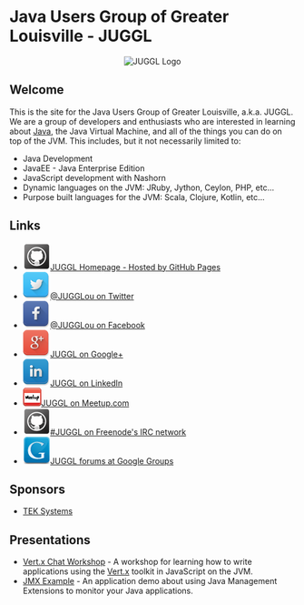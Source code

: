# Java Users Group of Greater Louisville - JUGGL

<div style="text-align: center;">
  <img src="https://raw.githubusercontent.com/JUGGL/juggl.github.io/master/images/JUGGL-logo.png" alt="JUGGL Logo">
</div>

## Welcome
This is the site for the Java Users Group of Greater Louisville, a.k.a. JUGGL. We are a group of developers and
enthusiasts who are interested in learning about [Java](http://www.java.com/), the Java Virtual Machine, and all of the
things you can do on top of the JVM. This includes, but it not necessarily limited to:

* Java Development
* JavaEE - Java Enterprise Edition
* JavaScript development with Nashorn
* Dynamic languages on the JVM: JRuby, Jython, Ceylon, PHP, etc...
* Purpose built languages for the JVM: Scala, Clojure, Kotlin, etc...

## Links

<ul>
<li><a href="http://www.juggl.us/" target="_homepage"><img src="images/GitHub.png">JUGGL Homepage - Hosted by GitHub Pages</a></li>
<li><a href="https://twitter.com/JUGGLou" target="_twitter"><img src="images/Twitter.png">@JUGGLou on Twitter</a></li>
<li><a href="https://www.facebook.com/JUGGLou" target="_facebook"><img src="images/Facebook.png">@JUGGLou on Facebook</a></li>
<li><a href="https://www.google.com/+JugglUs" target="_googleplus"><img src="images/GooglePlus.png">JUGGL on Google+</a></li>
<li><a href="https://www.linkedin.com/groups/Java-Users-Group-Greater-Louisville-3818364" target="_linkedin"><img src="images/LinkedIn.png">JUGGL on LinkedIn</a></li>
<li><a href="http://www.meetup.com/JUGGLou/" target="_meetup"><img src="images/meetup.png">JUGGL on Meetup.com</a></li>
<li><a href="http://webchat.freenode.net?channels=%23juggl" target="_webchat"><img src="images/GitHub.png">#JUGGL on Freenode's IRC network</a></li>
<li><a href="https://groups.google.com/forum/#!forum/juggl" target="_googlegroups"><img src="images/GoogleGroups.png">JUGGL forums at Google Groups</a></li>
</ul>

## Sponsors
* [TEK Systems](http://www.teksystems.com/)

## Presentations

* [Vert.x Chat Workshop](http://www.juggl.us/codepalousa-vertx-chat/) - A workshop for learning how to write applications using the [Vert.x](http://vertx.io/) toolkit in JavaScript on the JVM.
* [JMX Example](http://www.juggl.us/JMXExample/) - An application demo about using Java Management Extensions to monitor your Java applications.
